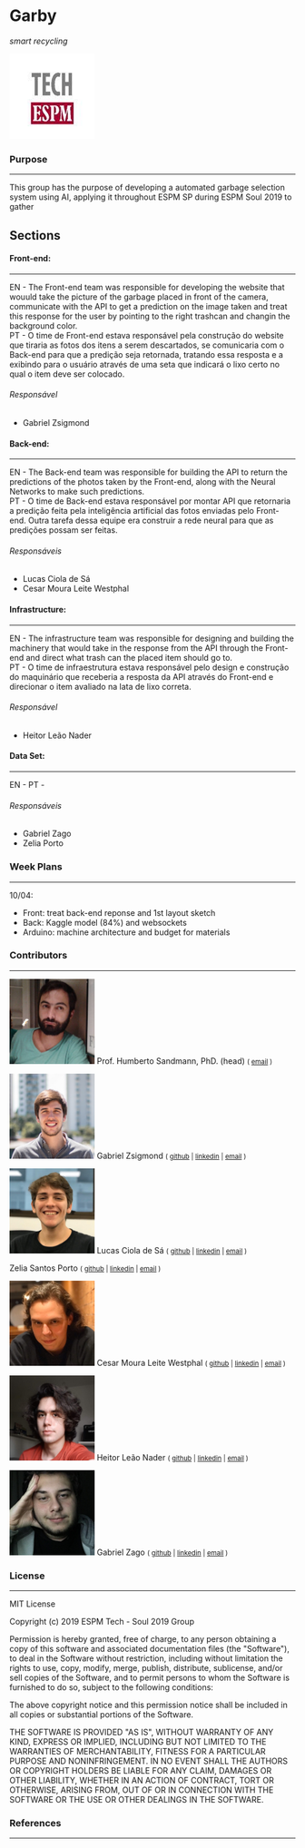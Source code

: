 # Garby
_smart recycling_

![Alt text](tech.jpg?raw=true "Title")


### Purpose
---

This group has the purpose of developing a automated garbage selection system using AI, applying it throughout ESPM SP during ESPM Soul 2019 to gather 

## Sections

#### Front-end: 
---
  EN - The Front-end team was responsible for developing the website that wouuld take the picture of the garbage placed in front of the camera, communicate with the API to get a prediction on the image taken and treat this response for the user by pointing to the right trashcan and changin the background color.  
  PT - O time de Front-end estava responsável pela construção do website que tiraria as fotos dos itens a serem descartados, se comunicaria com o Back-end para que a predição seja retornada, tratando essa resposta e a exibindo para o usuário através de uma seta que indicará o lixo certo no qual o item deve ser colocado.
###### Responsável 
  - Gabriel Zsigmond



#### Back-end: 
---
 EN - The Back-end team was responsible for building the API to return the predictions of the photos taken by the Front-end, along with the Neural Networks to make such predictions.  
 PT - O time de Back-end estava responsável por montar API que retornaria a predição feita pela inteligência artificial das fotos enviadas pelo Front-end. Outra tarefa dessa equipe era construir a rede neural para que as predições possam ser feitas.

###### Responsáveis
 - Lucas Ciola de Sá
 - Cesar Moura Leite Westphal



#### Infrastructure: 
---
  EN - The infrastructure team was responsible for designing and building the machinery that would take in the response from the API through the Front-end and direct what trash can the placed item should go to.   
  PT - O time de infraestrutura estava responsável pelo design e construção do maquinário que receberia a resposta da API através do Front-end e direcionar o item avaliado na lata de lixo correta.
  
###### Responsável
  - Heitor Leão Nader
  
  
  
#### Data Set: 
---
EN -
PT -
  
###### Responsáveis
  - Gabriel Zago
  - Zelia Porto



### Week Plans
---

10/04:
  - Front: treat back-end reponse and 1st layout sketch
  - Back: Kaggle model (84%) and websockets  
  - Arduino: machine architecture and budget for materials
  
  ### Contributors
---
<img src="team/humberto.png" alt="photo"
	title="Humberto Sandmann" width="150" height="150" />
Prof. Humberto Sandmann, PhD. (head)
<small>(
[email](mailto:humberto.sandmann@espm.br)
)</small>

<img src="team/gabe.png" alt="photo"
	title="Gabriel Zsigmond" width="150" height="150" />
Gabriel Zsigmond
<small>(
[github](https://github.com/gzsig) |
[linkedin](https://www.linkedin.com/in/gzsig/) |
[email](mailto:gaazsig@gmail.com)
)</small>

<img src="team/lucas.png" alt="photo"
	title="Lucas Ciola de Sá" width="150" height="150" />
Lucas Ciola de Sá
<small>(
[github](https://github.com/Lucas-CSa) |
[linkedin](https://www.linkedin.com/in/lucas-ciola-de-s%C3%A1-ba0426179/) |
[email](mailto:lucas.cisa19@gmail.com)
)</small>

Zelia Santos Porto
<small>(
[github](https://github.com/zeliasporto) |
[linkedin](https://www.linkedin.com/in/zelia-porto-964656181/) |
[email](mailto:zeliasporto@gmail.com)
)</small>

<img src="team/cesar.png" alt="photo"
	title="Cesar Westphal" width="150" height="150" />
Cesar Moura Leite Westphal
<small>(
[github](https://github.com/Cesar-mlw) |
[linkedin](https://www.linkedin.com/in/cesar-moura-leite-westphal-222b57138/) |
[email](mailto:cesarmlwestphal@gmail.com)
)</small>

<img src="team/heitor.png" alt="photo"
	title="Heitor Leão Nader" width="150" height="150" />
Heitor Leão Nader
<small>(
[github](https://github.com/heitorln) |
[linkedin](https://www.linkedin.com/in/heitor-le%C3%A3o-nader-210897149/) |
[email](mailto:heitor.nader@gmail.com)
)</small>

<img src="team/zago.jpg" alt="photo"
	title="Gabriel Zago" width="150" height="150" />
Gabriel Zago
<small>(
[github](https://github.com/GabrielZagoSapucaia) |
[linkedin](https://www.linkedin.com/in/gabriel-zago-sapucaia-99b654181/) |
[email](mailto:gabrielzsapucaia@hotmail.com)
)</small>
  
### License
---

MIT License

Copyright (c) 2019 ESPM Tech - Soul 2019 Group

Permission is hereby granted, free of charge, to any person obtaining a copy
of this software and associated documentation files (the "Software"), to deal
in the Software without restriction, including without limitation the rights
to use, copy, modify, merge, publish, distribute, sublicense, and/or sell
copies of the Software, and to permit persons to whom the Software is
furnished to do so, subject to the following conditions:

The above copyright notice and this permission notice shall be included in all
copies or substantial portions of the Software.

THE SOFTWARE IS PROVIDED "AS IS", WITHOUT WARRANTY OF ANY KIND, EXPRESS OR
IMPLIED, INCLUDING BUT NOT LIMITED TO THE WARRANTIES OF MERCHANTABILITY,
FITNESS FOR A PARTICULAR PURPOSE AND NONINFRINGEMENT. IN NO EVENT SHALL THE
AUTHORS OR COPYRIGHT HOLDERS BE LIABLE FOR ANY CLAIM, DAMAGES OR OTHER
LIABILITY, WHETHER IN AN ACTION OF CONTRACT, TORT OR OTHERWISE, ARISING FROM,
OUT OF OR IN CONNECTION WITH THE SOFTWARE OR THE USE OR OTHER DEALINGS IN THE
SOFTWARE.


### References
---
